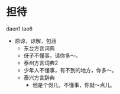 # 担待
daen1 tae6
+ 原谅，谅解，包涵
  * 东台方言词典
  - 伢子不懂事，请你多～。
  * 泰州方言词典2
  - 少年人不懂事，有不到的地方，你多～。
  * 泰兴方言辞典
    - 他是个伢儿，不懂事，你就～点儿。
